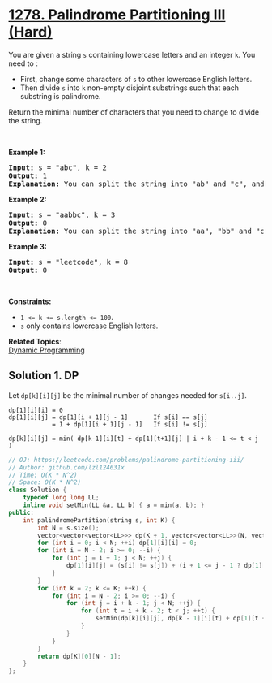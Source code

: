 # [1278. Palindrome Partitioning III (Hard)](https://leetcode.com/problems/palindrome-partitioning-iii/)

<p>You are given a string&nbsp;<code>s</code> containing lowercase letters and an integer <code>k</code>. You need to :</p>

<ul>
	<li>First, change some characters of <code>s</code>&nbsp;to other lowercase English letters.</li>
	<li>Then divide <code>s</code>&nbsp;into <code>k</code> non-empty disjoint substrings such that each substring is palindrome.</li>
</ul>

<p>Return the minimal number of characters that you need to change&nbsp;to divide the string.</p>

<p>&nbsp;</p>
<p><strong>Example 1:</strong></p>

<pre><strong>Input:</strong> s = "abc", k = 2
<strong>Output:</strong> 1
<strong>Explanation:</strong>&nbsp;You can split the string into "ab" and "c", and change 1 character in "ab" to make it palindrome.
</pre>

<p><strong>Example 2:</strong></p>

<pre><strong>Input:</strong> s = "aabbc", k = 3
<strong>Output:</strong> 0
<strong>Explanation:</strong>&nbsp;You can split the string into "aa", "bb" and "c", all of them are palindrome.</pre>

<p><strong>Example 3:</strong></p>

<pre><strong>Input:</strong> s = "leetcode", k = 8
<strong>Output:</strong> 0
</pre>

<p>&nbsp;</p>
<p><strong>Constraints:</strong></p>

<ul>
	<li><code>1 &lt;= k &lt;= s.length &lt;= 100</code>.</li>
	<li><code>s</code>&nbsp;only contains lowercase English letters.</li>
</ul>

**Related Topics**:  
[Dynamic Programming](https://leetcode.com/tag/dynamic-programming/)

## Solution 1. DP

Let `dp[k][i][j]` be the minimal number of changes needed for `s[i..j]`.

```
dp[1][i][i] = 0
dp[1][i][j] = dp[1][i + 1][j - 1]       If s[i] == s[j]
            = 1 + dp[1][i + 1][j - 1]   If s[i] != s[j]

dp[k][i][j] = min( dp[k-1][i][t] + dp[1][t+1][j] | i + k - 1 <= t < j )
```

```cpp
// OJ: https://leetcode.com/problems/palindrome-partitioning-iii/
// Author: github.com/lzl124631x
// Time: O(K * N^2)
// Space: O(K * N^2)
class Solution {
    typedef long long LL;
    inline void setMin(LL &a, LL b) { a = min(a, b); }
public:
    int palindromePartition(string s, int K) {
        int N = s.size();
        vector<vector<vector<LL>>> dp(K + 1, vector<vector<LL>>(N, vector<LL>(N, 1e9)));
        for (int i = 0; i < N; ++i) dp[1][i][i] = 0;
        for (int i = N - 2; i >= 0; --i) {
            for (int j = i + 1; j < N; ++j) {
                dp[1][i][j] = (s[i] != s[j]) + (i + 1 <= j - 1 ? dp[1][i + 1][j - 1] : 0);
            }
        }
        for (int k = 2; k <= K; ++k) {
            for (int i = N - 2; i >= 0; --i) {
                for (int j = i + k - 1; j < N; ++j) {
                    for (int t = i + k - 2; t < j; ++t) {
                        setMin(dp[k][i][j], dp[k - 1][i][t] + dp[1][t + 1][j]);
                    }
                }
            }
        }
        return dp[K][0][N - 1];
    }
};
```